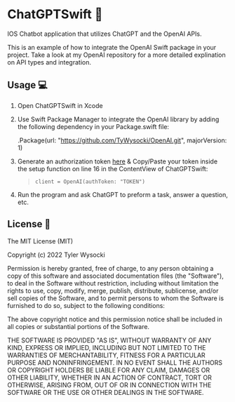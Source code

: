 # ChatGPTSwift  🤖

IOS Chatbot application that utilizes ChatGPT and the OpenAI APIs.

This is an example of how to integrate the OpenAI Swift package in your project. 
Take a look at my OpenAI repository for a more detailed explination on API types
and integration.


## Usage  💻

1. Open ChatGPTSwift in Xcode

2. Use Swift Package Manager to integrate the OpenAI library by adding the following dependency in your Package.swift file:

   .Package(url: "https://github.com/TyWysocki/OpenAI.git", majorVersion: 1)

3. Generate an authorization token [here](https://beta.openai.com/account/api-keys) & Copy/Paste your token
   inside the setup function on line 16 in the ContentView of ChatGPTSwift:
   
   >     client = OpenAI(authToken: "TOKEN")
   
4. Run the program and ask ChatGPT to preform a task, answer a question, etc.


## License  📜

The MIT License (MIT)

Copyright (c) 2022 Tyler Wysocki

Permission is hereby granted, free of charge, to any person obtaining a copy of this software and associated documentation files (the "Software"), to deal in the Software without restriction, including without limitation the rights to use, copy, modify, merge, publish, distribute, sublicense, and/or sell copies of the Software, and to permit persons to whom the Software is furnished to do so, subject to the following conditions:

The above copyright notice and this permission notice shall be included in all copies or substantial portions of the Software.

THE SOFTWARE IS PROVIDED "AS IS", WITHOUT WARRANTY OF ANY KIND, EXPRESS OR IMPLIED, INCLUDING BUT NOT LIMITED TO THE WARRANTIES OF MERCHANTABILITY, FITNESS FOR A PARTICULAR PURPOSE AND NONINFRINGEMENT. IN NO EVENT SHALL THE AUTHORS OR COPYRIGHT HOLDERS BE LIABLE FOR ANY CLAIM, DAMAGES OR OTHER LIABILITY, WHETHER IN AN ACTION OF CONTRACT, TORT OR OTHERWISE, ARISING FROM, OUT OF OR IN CONNECTION WITH THE SOFTWARE OR THE USE OR OTHER DEALINGS IN THE SOFTWARE.
